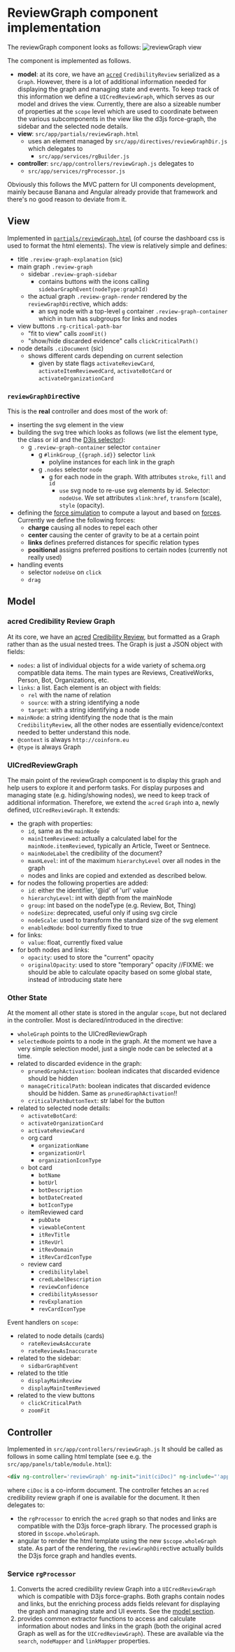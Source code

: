 # ReviewGraph component implementation

The reviewGraph component looks as follows:
![reviewGraph view](reviewGraph_view.png "Rendered ReviewGraph component with annotations of the main subcomponents")

The component is implemented as follows.
* **model**: at its core, we have an
  [`acred`](https://github.com/rdenaux/acred) `CredibilityReview`
  serialized as a `Graph`. However, there is a lot of additional
  information needed for displaying the graph and managing state and
  events. To keep track of this information we define a
  `UICredReviewGraph`, which serves as our model and drives the
  view. Currently, there are also a sizeable number of properties at
  the `scope` level which are used to coordinate between the various
  subcomponents in the view like the d3js force-graph, the sidebar and
  the selected node details.
* **view**: `src/app/partials/reviewGraph.html`
  * uses an element managed by `src/app/directives/reviewGraphDir.js` which delegates to
    * `src/app/services/rgBuilder.js`
* **controller**: `src/app/controllers/reviewGraph.js` delegates to
  * `src/app/services/rgProcessor.js`

Obviously this follows the MVC pattern for UI components development,
mainly because Banana and Angular already provide that framework and
there's no good reason to deviate from it.


## View
Implemented in [`partials/reviewGraph.html`](../src/app/partials/reviewGraph.html) (of course the dashboard css is used to format the html elements).
The view is relatively simple and defines:
* title `.review-graph-explanation` (sic)
* main graph `.review-graph`
  * sidebar `.review-graph-sidebar`
    * contains buttons with the icons calling `sidebarGraphEvent(nodeType:graphId)`
  * the actual graph `.review-graph-render` rendered by the `reviewGraphDir`ective, which adds:
    * an svg node with a top-level `g` container
      `.review-graph-container` which in turn has subgroups for links
      and nodes
* view buttons `.rg-critical-path-bar`
  * "fit to view" calls `zoomFit()`
  * "show/hide discarded evidence" calls `clickCriticalPath()`
* node details `.ciDocument` (sic)
  * shows different cards depending on current selection
    * given by state flags `activateReviewCard`, `activateItemReviewedCard`, `activateBotCard` or `activateOrganizationCard`
    
### `reviewGraphDir`ective 
This is the **real** controller and does most of the work of:
* inserting the svg element in the view 
* building the svg tree which looks as follows (we list the element type, the class or id and the [D3js selector](https://github.com/d3/d3-selection)):
  * g `.review-graph-container` selector `container`
    * g `#linkGroup_{{graph.id}}` selector `link`
      * polyline instances for each link in the graph
    * g `.nodes` selector `node`
      * g for each node in the graph. With attributes `stroke`, `fill`
        and `id`
        * `use` svg node to re-use svg elements by id. Selector:
          `nodeUse`. We set attributes `xlink:href`, `transform`
          (scale), `style` (opacity).
* defining the [force simulation](https://github.com/d3/d3-force#simulation) to compute a layout and based on [forces](https://github.com/d3/d3-force#forces). Currently we define the following forces:
  * **charge** causing all nodes to repel each other
  * **center** causing the center of gravity to be at a certain point
  * **links** defines preferred distances for specific relation types
  * **positional** assigns preferred positions to certain nodes (currently not really used)
* handling events 
  * selector `nodeUse` on `click`
  * `drag` 

## Model

### acred Credibility Review Graph
At its core, we have an [acred](https://github.com/rdenaux/acred) [Credibility Review](https://arxiv.org/abs/2008.12742v1), but formatted as a Graph rather than as the usual nested trees. The Graph is just a JSON object with fields:
* `nodes`: a list of individual objects for a wide variety of schema.org compatible data items. The main types are Reviews, CreativeWorks, Person, Bot, Organizations, etc.
* `links`: a list. Each element is an object with fields:
  * `rel` with the name of relation
  * `source`: with a string identifying a node
  * `target`: with a string identifying a node
* `mainNode`: a string identifying the node that is the main
  `CredibilityReview`, all the other nodes are essentially
  evidence/context needed to better understand this node.
* `@context` is always `http://coinform.eu`
* `@type` is always Graph

### UICredReviewGraph
The main point of the reviewGraph component is to display this graph and help users to explore it and perform tasks. For display purposes and managing state (e.g. hiding/showing nodes), we need to keep track of additional information. Therefore, we extend the `acred` `Graph` into a, newly defined, `UICredReviewGraph`. It extends:
* the graph with properties:
  * `id`, same as the `mainNode`
  * `mainItemReviewed`: actually a calculated label for the
    `mainNode.itemReviewed`, typically an Article, Tweet or Sentnece.
  * `mainNodeLabel` the credibility of the document?
  * `maxHLevel`: int of the maximum `hierarchyLevel` over all nodes in
    the graph
  * nodes and links are copied and extended as described below.
* for nodes the following properties are added:
  * `id`: either the identifier, '@id' of 'url' value
  * `hierarchyLevel`: int with depth from the mainNode 
  * `group`: int based on the nodeType (e.g. Review, Bot, Thing)
  * `nodeSize`: deprecated, useful only if using svg circle
  * `nodeScale`: used to transform the standard size of the svg element
  * `enabledNode`: bool currently fixed to true
* for links:
  * `value`: float, currently fixed value
* for both nodes and links:
  * `opacity`: used to store the "current" opacity
  * `originalOpacity`: used to store "temporary" opacity //FIXME: we should be able to calculate opacity based on some global state, instead of introducing state here

### Other State
At the moment all other state is stored in the angular `scope`, but not declared in the controller. Most is declared/introduced in the directive:
* `wholeGraph` points to the UICredReviewGraph
* `selectedNode` points to a node in the graph. At the moment we have
  a very simple selection model, just a single node can be selected at
  a time.
* related to discarded evidence in the graph:
  * `prunedGraphActivation`: boolean indicates that discarded evidence
     should be hidden
  * `manageCriticalPath`: boolean indicates that discarded evidence
    should be hidden. Same as `prunedGraphActivation`!!
  * `criticalPathButtonText`: str label for the button
* related to selected node details:
  * `activateBotCard`: 
  * `activateOrganizationCard`
  * `activateReviewCard`
  * org card
    * `organizationName`
    * `organizationUrl`
    * `organizationIconType`
  * bot card
    * `botName`
    * `botUrl`
    * `botDescription`
    * `botDateCreated`
    * `botIconType`
  * itemReviewed card
    * `pubDate`
    * `viewableContent`
    * `itRevTitle`
    * `itRevUrl`
    * `itRevDomain`
    * `itRevCardIconType`
  * review card
    * `credibilitylabel`
    * `credLabelDescription`
    * `reviewConfidence`
    * `credibilityAssessor`
    * `revExplanation`
    * `revCardIconType`


Event handlers on `scope`:
* related to node details (cards)
  * `rateReviewAsAccurate`
  * `rateReviewAsInaccurate`
* related to the sidebar:
  * `sidbarGraphEvent`
* related to the title
  * `displayMainReview`
  * `displayMainItemReviewed`
* related to the view buttons
  * `clickCriticalPath`
  * `zoomFit`

## Controller
Implemented in `src/app/controllers/reviewGraph.js` 
It should be called as follows in some calling html template (see e.g. the `src/app/panels/table/module.html`):

``` html
<div ng-controller='reviewGraph' ng-init="init(ciDoc)" ng-include="'app/partials/reviewGraph.html'"></div>
```
where `ciDoc` is a co-inform document. The controller fetches an `acred` credibility review graph if one is available for the document. It then delegates to:

* the `rgProcessor` to enrich the `acred` graph so that nodes and
  links are compatible with the D3js force-graph library. The
  processed graph is stored in `$scope.wholeGraph`.
* angular to render the html template using the new
  `$scope.wholeGraph` state. As part of the rendering, the `reviewGraphDir`ective actually builds the
  D3js force graph and handles events.

### Service `rgProcessor`
1. Converts the acred credibility review Graph into a
   `UICredReviewGraph` which is compatible with D3js
   force-graphs. Both graphs contain nodes and links, but the
   enriching process adds fields relevant for displaying the graph and
   managing state and UI events. See the [model section](#Model).
2. provides common extractor functions to access and calculate
   information about nodes and links in the graph (both the original
   acred Graph as well as for the `UICredReviewGraph`). These are
   available via the `search`, `nodeMapper` and `linkMapper`
   properties.


